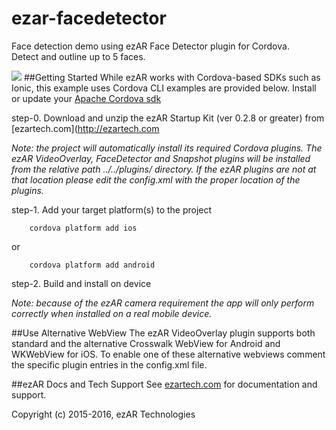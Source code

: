 # ezar-facedetector
Face detection demo using ezAR Face Detector plugin for Cordova.  
Detect and outline up to 5 faces.

![](https://static1.squarespace.com/static/54d524d4e4b0f489aba79ed2/t/57dc112d1b631b6ed5af7a1c/1474040112289/facedetect1.png)
##Getting Started
While ezAR works with Cordova-based SDKs such as Ionic, this example uses Cordova CLI examples are provided below. 
Install or update your [Apache Cordova sdk](https://cordova.apache.org/)

step-0.  Download and unzip the ezAR Startup Kit (ver 0.2.8 or greater) from [ezartech.com](http://ezartech.com

*Note: the project will automatically install its required Cordova plugins.  The 
ezAR VideoOverlay, FaceDetector and Snapshot plugins will be installed from the relative path 
../../plugins/ directory. If the ezAR plugins are not at that location please 
edit the config.xml with the proper location of the plugins.*

step-1.  Add your target platform(s) to the project

        cordova platform add ios
    
or

        cordova platform add android


step-2.  Build and install on device

*Note: because of the ezAR camera requirement the app will only perform correctly 
when installed on a real mobile device.*

##Use Alternative WebView
The ezAR VideoOverlay plugin supports both standard and the alternative
Crosswalk WebView for Android and WKWebView for iOS. To enable one of these
alternative webviews comment the specific plugin entries in the config.xml file.

##ezAR Docs and Tech Support
See [ezartech.com](http://ezartech.com) for documentation and support.


Copyright (c) 2015-2016, ezAR Technologies
